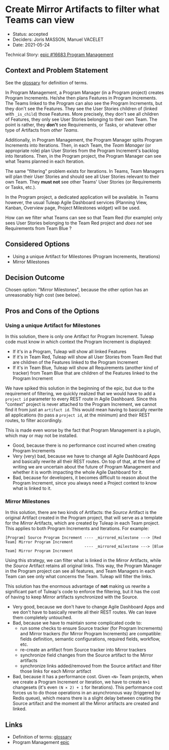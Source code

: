 # Create Mirror Artifacts to filter what Teams can view

* Status: accepted
* Deciders: Joris MASSON, Manuel VACELET
* Date: 2021-05-24

Technical Story: [epic #16683 Program Management][0]

## Context and Problem Statement

See the [glossary][1] for definition of terms.

In Program Management, a Program Manager (in a Program project) creates Program Increments. He/she then plans Features
in Program Increments. The Teams linked to the Program can also see the Program Increments, but they don't see the
Features. They see the User Stories children of (linked with `_is_child`) those Features. More precisely, they don't
see all children of Features, they only see User Stories belonging to their own Team. The point is rather, they
**don't** see Requirements, or Tasks, or whatever other type of Artifacts from _other Teams_.

Additionally, in Program Management, the Program Manager splits Program Increments into Iterations. Then, in each Team,
the _Team Manager_ (or appropriate role) plan User Stories from the Program Increment's backlog into Iterations. Then,
in the Program project, the Program Manager can see what Teams planned in each Iteration.

The same "filtering" problem exists for Iterations. In Teams, Team Managers will plan their User Stories and should see all User
Stories relevant to their own Team. They **must not** see other Teams' User Stories (or Requirements or Tasks, etc.).

In the Program project, a dedicated application will be available. In Teams however, the usual Tuleap Agile Dashboard
services (Planning View, Kanban, Overview page, Project Milestones widget) will be used.

How can we filter what Teams can see so that Team Red (for example) only sees User Stories belonging to the Team Red project
and _does not_ see Requirements from Team Blue ?

## Considered Options

* Using a unique Artifact for Milestones (Program Increments, Iterations)
* Mirror Milestones

## Decision Outcome

Chosen option: "Mirror Milestones", because the other option has an unreasonably high cost (see below).

## Pros and Cons of the Options

### Using a unique Artifact for Milestones

In this solution, there is only one Artifact for Program Increment. Tuleap code must know in which context the Program
Increment is displayed:
- If it's in a Program, Tuleap will show all linked Features
- If it's in Team Red, Tuleap will show all User Stories from Team Red that are children of the Features linked to the
Program Increment
- If it's in Team Blue, Tuleap will show all Requirements (another kind of tracker) from Team Blue that are children of
the Features linked to the Program Increment

We have spiked this solution in the beginning of the epic, but due to the requirement of filtering, we quickly realized
that we would have to add a `project id` parameter to every REST route in Agile Dashboard. Since this "context" project
is never attached to the Program Increment, we cannot find it from just an `artifact id`. This would mean having to
basically rewrite all applications (to pass a `project id`, at the minimum) and their REST routes, to filter
accordingly.

This is made even worse by the fact that Program Management is a plugin, which may or may not be installed.

* Good, because there is no performance cost incurred when creating Program Increments
* Very (very) bad, because we have to change all Agile Dashboard Apps and basically rewrite all their REST routes. On
top of that, at the time of writing we are uncertain about the future of Program Management and whether it is worth
impacting the whole Agile Dashboard for it.
* Bad, because for developers, it becomes difficult to reason about the Program Increment, since you always need a
Project context to know what is linked to it.

### Mirror Milestones

In this solution, there are two kinds of Artifacts: the _Source_ Artifact is the original Artifact created in the
Program project, that will serve as a template for the _Mirror_ Artifacts, which are created by Tuleap in each Team
project. This applies to both Program Increments and Iterations. For example:

```
[Program] Source Program Increment ---- _mirrored_milestone ---> [Red Team] Mirror Program Increment
                                   ---- _mirrored_milestone ---> [Blue Team] Mirror Program Increment
```

Using this strategy, we can filter what is linked in the _Mirror_ Artifacts, while the _Source_ Artifact retains all
original links. This way, the Program Manager in the Program project can see all features, and Team Managers in each
Team can see only what concerns the Team. Tuleap will filter the links.

This solution has the enormous advantage of **not** making us rewrite a significant part of Tuleap's code to enforce the
filtering, but it has the cost of having to keep Mirror artifacts synchronized with the Source.

* Very good, because we don't have to change Agile Dashboard Apps and we don't have to basically rewrite all their REST
routes. We can leave them completely untouched.
* Bad, because we have to maintain some complicated code to:
    - run some checks to ensure Source tracker (for Program Increments) and Mirror trackers (for Mirror Program
    Increments) are compatible: fields definition, semantic configurations, required fields, workflow, etc.
    - re-create an artifact from Source tracker into Mirror trackers
    - synchronize field changes from the Source artifact to the Mirror artifacts
    - synchronize links added/removed from the Source artifact and filter those links for each Mirror artifact
* Bad, because it has a performance cost. Given `<N>` Team projects, when we create a Program Increment or Iteration, we
    have to create `N+1` changesets (it's even `(N × 2) + 1` for Iterations). This performance cost forces us to do
    those operations in an asynchronous way (triggered by Redis queue), which means there is a slight delay between
    creating the Source artifact and the moment all the Mirror artifacts are created and linked.

## Links

* Definition of terms: [glossary][1]
* Program Management [epic][0]

[0]: https://tuleap.net/plugins/tracker/?aid=16683
[1]: <./glossary.md>
